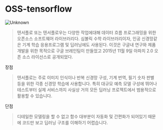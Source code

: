 # OSS-tensorflow
![Unknown](https://user-images.githubusercontent.com/102798520/203071841-39948488-ec0c-4a49-96f5-0a6ffc528d2e.jpeg)

>텐서플로 또는 텐서플로우는 다양한 작업에대해 데이터 흐름 프로그래밍을 위한 오픈소스 소프트웨어 라이브러리다. 심볼릭 수학 라이브러리이자, 인공 신경망같은 기계 학습 응용프로그램 및 딥러닝에도 사용된다. 이것은 구글내 연구와 제품개발을 위한 목적으로 구글 브레인팀이 만들었고 2015년 11월 9일 아파치 2.0 오픈 소스 라이선스로 공개되었다.

장점
>텐서플로는 주로 이미지 인식이나 반복 신경망 구성, 기계 번역, 필기 숫자 판별 등을 위한 각종 신경망 학습에 사용합니다. 특히 대규모 예측 모델 구성에 뛰어나 테스트부터 실제 서비스까지 사실상 거의 모든 딥러닝 프로젝트에서 범용적으로 활용할 수 있습니다.

단점
>디테일한 모델링을 할 수 없고 함수 대부분이 자동화 및 간편화가 되어있기 때문에 코드만 보고 딥러닝 구조를 이해하기 어렵습니다.
